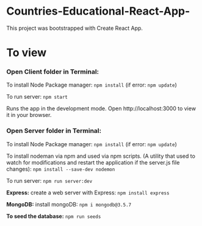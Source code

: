 # Countries-Educational-React-App-

This project was bootstrapped with Create React App.

# To view

### Open Client folder in Terminal: ###


To install Node Package manager:
`npm install` (if error: `npm update`)


To run server:
`npm start`

Runs the app in the development mode.
Open http://localhost:3000 to view it in your browser.



### Open Server folder in Terminal: ###

To install Node Package manager:
`npm install` (if error: `npm update`)

To install nodeman via npm and used via npm scripts.
(A utility that used to watch for modifications and restart the application if the server.js file changes):
`npm install --save-dev nodemon`

To run server:
`npm run server:dev` 


**Express:**
 create a web server with Express:
`npm install express`

**MongoDB:**
 install mongoDB: 
`npm i mongodb@3.5.7`



**To seed the database:** 
`npm run seeds`



